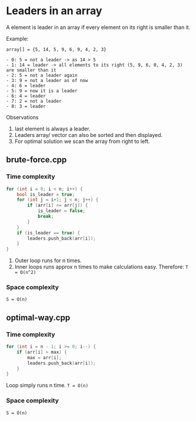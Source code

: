 # Leaders in an array
A element is leader in an array if every element on its right is smaller than it.

Example:
```
array[] = {5, 14, 5, 9, 6, 9, 4, 2, 3}

- 0: 5 = not a leader -> as 14 > 5
- 1: 14 = leader -> all elements to its right (5, 9, 6, 0, 4, 2, 3) are smaller than it
- 2: 5 = not a leader again
- 3: 9 = not a leader as of now
- 4: 6 = leader
- 5: 9 = now it is a leader
- 6: 4 = leader
- 7: 2 = not a leader
- 8: 3 = leader
```

Observations
1. last element is always a leader.
2. Leaders array/ vector can also be sorted and then displayed.
3. For optimal solution we scan the array from right to left.


## brute-force.cpp

### Time complexity
```cpp
for (int i = 0; i < n; i++) {
    bool is_leader = true;
    for (int j = i+1; j < n; j++) {
        if (arr[i] <= arr[j]) {
            is_leader = false;
            break;
        }
    }  
    if (is_leader == true) {
        leaders.push_back(arr[i]);
    }
}
```
1. Outer loop runs for n times.
2. Inner loops runs approx n times to make calculations easy.
Therefore:
``T = O(n^2)``

### Space complexity
``S = O(n)``


## optimal-way.cpp

### Time complexity
```cpp
for (int i = n - 1; i >= 0; i--) {
    if (arr[i] > max) {
        max = arr[i];
        leaders.push_back(arr[i]);
    }
}
```
Loop simply runs n time.
``T = O(n)``

### Space complexity
``S = O(n)``

